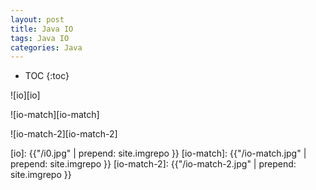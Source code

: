```yaml
---
layout: post
title: Java IO
tags: Java IO
categories: Java
---
```


* TOC 
{:toc}

![io][io]

![io-match][io-match]

![io-match-2][io-match-2]

[io]: {{"/i0.jpg" | prepend: site.imgrepo }}
[io-match]: {{"/io-match.jpg" | prepend: site.imgrepo }}
[io-match-2]: {{"/io-match-2.jpg" | prepend: site.imgrepo }}